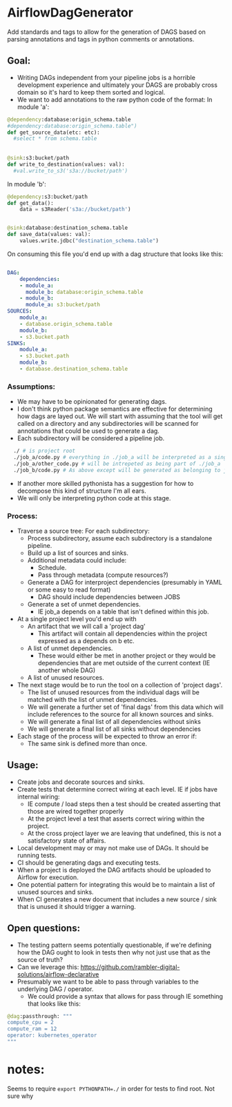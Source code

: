 # AirflowDagGenerator
Add standards and tags to allow for the generation of DAGS based on parsing annotations and tags in python comments or annotations.  

## Goal:
* Writing DAGs independent from your pipeline jobs is a horrible development experience and ultimately your DAGS are probably cross domain so
it's hard to keep them sorted and logical.
* We want to add annotations to the raw python code of the format:
In module 'a':
```python
@dependency:database:origin_schema.table
#dependency:database:origin_schema.table")
def get_source_data(etc: etc):
  #select * from schema.table
  
  
@sink:s3:bucket/path
def write_to_destination(values: val):
  #val.write_to_s3('s3a://bucket/path')
```

In module 'b':
```python
@dependency:s3:bucket/path
def get_data():
    data = s3Reader('s3a://bucket/path')


@sink:database:destination_schema.table
def save_data(values: val):
    values.write.jdbc("destination_schema.table")
```

On consuming this file you'd end up with a dag structure that looks like this:
```yaml

DAG:
    dependencies:
    - module_a:
      module_b: database:origin_schema.table
    - module_b:
      module_a: s3:bucket/path
SOURCES:
    module_a:
    - database.origin_schema.table
    module_b:
    - s3.bucket.path
SINKS:
    module_a:
    - s3.bucket.path
    module_b:
    - database.destination_schema.table

```

### Assumptions:
* We may have to be opinionated for generating dags.
* I don't think python package semantics are effective for determining how dags are layed out.
  We will start with assuming that the tool will get called on a directory and any subdirectories
  will be scanned for annotations that could be used to generate a dag.
* Each subdirectory will be considered a pipeline job.
```bash 
  ./ # is project root
  ./job_a/code.py # everything in ./job_a will be interpreted as a single job.  
  ./job_a/other_code.py # will be intrepeted as being part of ./job_a
  ./job_b/code.py # As above except will be generated as belonging to job_b
``` 
* If another more skilled pythonista has a suggestion for how to decompose this kind of structure
I'm all ears.
* We will only be interpreting python code at this stage.

### Process:
* Traverse a source tree: For each subdirectory:
  * Process subdirectory, assume each subdirectory is a standalone pipeline.
  * Build up a list of sources and sinks.
  * Additional metadata could include:
    * Schedule.
    * Pass through metadata (compute resources?)
  * Generate a DAG for interproject dependencies (presumably in YAML or some easy to read format)
    * DAG should include dependencies between JOBS
  * Generate a set of unmet dependencies.
    * IE job_a depends on a table that isn't defined within this job.
* At a single project level you'd end up with
  * An artifact that we will call a 'project dag' 
    * This artifact will contain all dependencies within the project 
      expressed as a depends on b etc.
  * A list of unmet dependencies.
    * These would either be met in another project or they would be dependencies
    that are met outside of the current context (IE another whole DAG)
  * A list of unused resources.
* The next stage would be to run the tool on a collection of 'project dags'.
  * The list of unused resources from the individual dags will be matched with the list of 
  unmet dependencies.
  * We will generate a further set of 'final dags' from this data which will include 
  references to the source for all known sources and sinks.
  * We will generate a final list of all dependencies without sinks
  * We will generate a final list of all sinks without dependencies
* Each stage of the process will be expected to throw an error if:
  * The same sink is defined more than once.

## Usage:
* Create jobs and decorate sources and sinks.
* Create tests that determine correct wiring at each level.  IE if jobs have internal wiring:
  * IE compute / load steps then a test should be created asserting that those are wired together properly
  * At the project level a test that asserts correct wiring within the project.
  * At the cross project layer we are leaving that undefined, this is not a satisfactory state of affairs.
* Local development may or may not make use of DAGs.  It should be running tests.
* CI should be generating dags and executing tests.
* When a project is deployed the DAG artifacts should be uploaded to Airflow for execution.
* One potential pattern for integrating this would be to maintain a list of unused sources and sinks.
* When CI generates a new document that includes a new source / sink that is unused it should trigger a warning.

## Open questions:
* The testing pattern seems potentially questionable, if we're defining how the DAG ought to look in tests then
why not just use that as the source of truth?  
* Can we leverage this: https://github.com/rambler-digital-solutions/airflow-declarative
* Presumably we want to be able to pass through variables to the underlying DAG / operator.
  * We could provide a syntax that allows for pass through IE something that looks like this:
```python
@dag:passthrough: """
compute_cpu = 2
compute_ram = 12
operator: kubernetes_operator
"""
```


# notes:
Seems to require `export PYTHONPATH=./` in order for tests to find root.  Not sure why